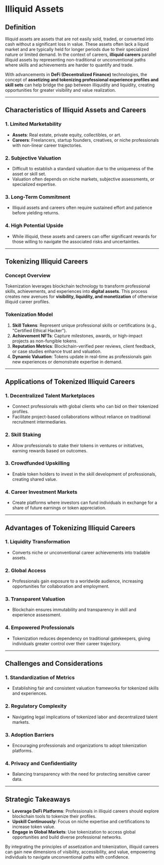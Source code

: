 # Illiquid Assets

## Definition
Illiquid assets are assets that are not easily sold, traded, or converted into cash without a significant loss in value. These assets often lack a liquid market and are typically held for longer periods due to their specialized nature or limited demand. In the context of careers, **illiquid careers** parallel illiquid assets by representing non-traditional or unconventional paths where skills and achievements are harder to quantify and trade.

With advancements in **DeFi (Decentralized Finance)** technologies, the concept of **assetizing and tokenizing professional experience profiles and skill sets** can help bridge the gap between illiquidity and liquidity, creating opportunities for greater visibility and value realization.

---

## Characteristics of Illiquid Assets and Careers

### 1. **Limited Marketability**
- **Assets**: Real estate, private equity, collectibles, or art.
- **Careers**: Freelancers, startup founders, creatives, or niche professionals with non-linear career trajectories.

### 2. **Subjective Valuation**
- Difficult to establish a standard valuation due to the uniqueness of the asset or skill set.
- Valuation often depends on niche markets, subjective assessments, or specialized expertise.

### 3. **Long-Term Commitment**
- Illiquid assets and careers often require sustained effort and patience before yielding returns.

### 4. **High Potential Upside**
- While illiquid, these assets and careers can offer significant rewards for those willing to navigate the associated risks and uncertainties.

---

## Tokenizing Illiquid Careers

### Concept Overview
Tokenization leverages blockchain technology to transform professional skills, achievements, and experiences into **digital assets**. This process creates new avenues for **visibility, liquidity, and monetization** of otherwise illiquid career profiles.

### Tokenization Model
1. **Skill Tokens**: Represent unique professional skills or certifications (e.g., "Certified Ethical Hacker").
2. **Achievement NFTs**: Capture milestones, awards, or high-impact projects as non-fungible tokens.
3. **Reputation Metrics**: Blockchain-verified peer reviews, client feedback, or case studies enhance trust and valuation.
4. **Dynamic Valuation**: Tokens update in real-time as professionals gain new experiences or demonstrate expertise in demand.

---

## Applications of Tokenized Illiquid Careers

### 1. **Decentralized Talent Marketplaces**
- Connect professionals with global clients who can bid on their tokenized profiles.
- Facilitate project-based collaborations without reliance on traditional recruitment intermediaries.

### 2. **Skill Staking**
- Allow professionals to stake their tokens in ventures or initiatives, earning rewards based on outcomes.

### 3. **Crowdfunded Upskilling**
- Enable token holders to invest in the skill development of professionals, creating shared value.

### 4. **Career Investment Markets**
- Create platforms where investors can fund individuals in exchange for a share of future earnings or token appreciation.

---

## Advantages of Tokenizing Illiquid Careers

### 1. **Liquidity Transformation**
- Converts niche or unconventional career achievements into tradable assets.

### 2. **Global Access**
- Professionals gain exposure to a worldwide audience, increasing opportunities for collaboration and employment.

### 3. **Transparent Valuation**
- Blockchain ensures immutability and transparency in skill and experience assessment.

### 4. **Empowered Professionals**
- Tokenization reduces dependency on traditional gatekeepers, giving individuals greater control over their career trajectory.

---

## Challenges and Considerations

### 1. **Standardization of Metrics**
- Establishing fair and consistent valuation frameworks for tokenized skills and experiences.

### 2. **Regulatory Complexity**
- Navigating legal implications of tokenized labor and decentralized talent markets.

### 3. **Adoption Barriers**
- Encouraging professionals and organizations to adopt tokenization platforms.

### 4. **Privacy and Confidentiality**
- Balancing transparency with the need for protecting sensitive career data.

---

## Strategic Takeaways
- **Leverage DeFi Platforms**: Professionals in illiquid careers should explore blockchain tools to tokenize their profiles.
- **Upskill Continuously**: Focus on niche expertise and certifications to increase token value.
- **Engage in Global Markets**: Use tokenization to access global opportunities and build diverse professional networks.

By integrating the principles of assetization and tokenization, illiquid careers can gain new dimensions of visibility, accessibility, and value, empowering individuals to navigate unconventional paths with confidence.

